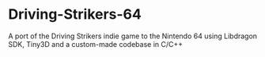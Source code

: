 # Driving-Strikers-64
A port of the Driving Strikers indie game to the Nintendo 64 using Libdragon SDK, Tiny3D and a custom-made codebase in C/C++
